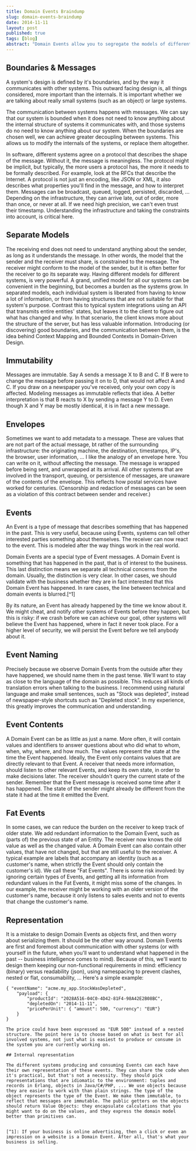 ```yaml
---
title: Domain Events Braindump
slug: domain-events-braindump
date: 2014-11-11
layout: post
published: true
tags: [blog]
abstract: "Domain Events allow you to segregate the models of different systems"
---
```



## Boundaries & Messages

A system's design is defined by it's boundaries, and by the way it communicates with other systems. This outward facing design is, all things considered, more important than the internals. It is important whether we are talking about really small systems (such as an object) or large systems.

 The communication between systems happens with messages. We can say that our system is bounded when it does not need to know anything about the internal structure of systems it communicates with, and those systems do no need to know anything about our system. When the boundaries are chosen well, we can achieve greater decoupling between systems. This allows us to modify the internals of the systems, or replace them altogether.

In software, different systems agree on a protocol that describes the shape of the message. Without it, the message is meaningless. The protocol might be implicit, but typically, the more users a protocol has, the more it needs to be formally described. For example, look at the RFCs that describe the Internet. A protocol is not just an encoding, like JSON or XML, it also describes what properties you'll find in the message, and how to interpret them. Messages can be broadcast, queued, logged, persisted, discarded, ... Depending on the infrastructure, they can arrive late, out of order, more than once, or never at all. If we need high precision, we can't even trust their timestamp. Understanding the infrastructure and taking the constraints into account, is critical here.

## Separate Models

The receiving end does not need to understand anything about the sender, as long as it understands the message. In other words, the model that the sender and the receiver must share, is constrained to the message. The receiver might conform to the model of the sender, but it is often better for the receiver to go its separate way. Having different models for different systems, is very powerful. A grand, unified model for all our systems can be convenient in the beginning, but becomes a burden as the systems grow. In separated models, each individual system is liberated from having to know a lot of information, or from having structures that are not suitable for that system's purpose. Contrast this to typical system integrations using an API that transmits entire entities' states, but leaves it to the client to figure out what has changed and why. In that scenario, the client knows more about the structure of the server, but has less valuable information. Introducing (or discovering) good boundaries, and the communication between them, is the idea behind Context Mapping and Bounded Contexts in Domain-Driven Design.

## Immutability

Messages are immutable. Say A sends a message X to B and C. If B were to change the message before passing it on to D, that would not affect A and C. If you draw on a newspaper you've received, only your own copy is affected. Modeling messages as immutable reflects that idea. A better interpretation is that B reacts to X by sending a message Y to D. Even though X and Y may be mostly identical, it is in fact a new message.

## Envelopes

Sometimes we want to add metadata to a message. These are values that are not part of the actual message, bt rather of the surrounding infrastructure: the originating machine, the destination, timestamps, IP's, the browser, user information, ... I like the analogy of an envelope here. You can write on it, without affecting the message. The message is wrapped before being sent, and unwrapped at its arrival. All other systems that are involved in the transport, queuing, or persistence of messages, are unaware of the contents of the envelope. This reflects how postal services have worked for centuries. (Censorship and redaction of messages can be seen as a violation of this contract between sender and receiver.)

## Events

An Event is a type of message that describes something that has happened in the past. This is very useful, because using Events, systems can tell other interested parties something about themselves. The receiver can now react to the event. This is modeled after the way things work in the real world.

Domain Events are a special type of Event messages. A Domain Event is something that has happened in the past, that is of interest to the business. This last distinction means we separate all technical concerns from the domain. Usually, the distinction is very clear. In other cases, we should validate with the business whether they are in fact interested that this Domain Event has happened. In rare cases, the line between technical and domain events is blurred.[^1]

By its nature, an Event has already happened by the time we know about it. We might cheat, and notify other systems of Events before they happen, but this is risky: if we crash before we can achieve our goal, other systems will believe the Event has happened, where in fact it never took place. For a higher level of security, we will persist the Event before we tell anybody about it.

## Event Naming

Precisely because we observe Domain Events from the outside after they have happened, we should name them in the past tense. We'll want to stay as close to the language of the domain as possible. This reduces all kinds of translation errors when talking to the business. I recommend using natural language and make small sentences, such as "Stock was depleted", instead of newspaper-style shortcuts such as "Depleted stock". In my experience, this greatly improves the communication and understanding.


## Event Contents

A Domain Event can be as little as just a name. More often, it will contain values and identifiers to answer questions about who did what to whom, when, why, where, and how much. The values represent the state at the time the Event happened. Ideally, the Event only contains values that are directly relevant to that Event. A receiver that needs more information, should listen to other relevant Events, and keep its own state, in order to make decisions later. The receiver shouldn't query the current state of the sender. Remember that the Event message is received some time after it has happened. The state of the sender might already be different from the state it had at the time it emitted the Event.

## Fat Events

In some cases, we can reduce the burden on the receiver to keep track of older state. We add redundant information to the Domain Event, such as (parts of) the previous state of an Entity. The receiver now knows the old value as well as the changed value. A Domain Event can also contain other values, that have not changed, but that are still useful to the receiver. A typical example are labels that accompany an identity (such as a customer's name, when strictly the Event should only contain the customer's id). We call these "Fat Events". There is some risk involved: by ignoring certain types of Events, and getting all its information from redundant values in the Fat Events, it might miss some of the changes. In our example, the receiver might be working with an older version of the customer's name, because it only listens to sales events and not to events that change the customer's name.

## Representation

It is a mistake to design Domain Events as objects first, and then worry about serializing them. It should be the other way around. Domain Events are first and foremost about communication with other systems (or with yourself in the future, when you'll want to understand what happened in the past -- business intelligence comes to mind). Because of this, we'll want to design them keeping our non-functional requirements in mind: efficiency (binary) versus readability (json), using namespacing to prevent clashes, nested or flat, consumability, ... Here's a simple example:

```
{ "eventName": "acme.my_app.StockWasDepleted",
    "payload": {
        "productId": "2028A516-04C0-4D42-81F4-98A42E2B08BC",
        "depletedOn": "2014-11-11",
        "pricePerUnit": { "amount": 500, "currency": "EUR"}
    }
}

The price could have been expressed as "EUR 500" instead of a nested structure. The point here is to choose based on what is best for all involved systems, not just what is easiest to produce or consume in the system you are currently working on.

## Internal representation

The different systems producing and consuming Events can each have their own representation of these events. They can share the code when it's practical, but that's not a necessity. They should pick representations that are idiomatic to the environment: tuples and records in Erlang, objects in Java/C#/PHP, ... We use objects because they are easier to work with than plain strings. The type of the object represents the type of the Event. We make them immutable, to reflect that messages are immutable. The public getters on the objects should return Value Objects: they encapsulate calculations that you might want to do on the values, and they express the domain model better than primitives can.


[^1]: If your business is online advertising, then a click or even an impression on a website is a Domain Event. After all, that's what your business is selling.
